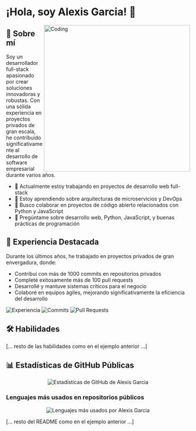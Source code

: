# ¡Hola, soy Alexis Garcia! 👋

<img align="right" alt="Coding" width="400" src="https://media.giphy.com/media/qgQUggAC3Pfv687qPC/giphy.gif">

## 🚀 Sobre mí
Soy un desarrollador full-stack apasionado por crear soluciones innovadoras y robustas. Con una sólida experiencia en proyectos privados de gran escala, he contribuido significativamente al desarrollo de software empresarial durante varios años.

- 🔭 Actualmente estoy trabajando en proyectos de desarrollo web full-stack
- 🌱 Estoy aprendiendo sobre arquitecturas de microservicios y DevOps
- 👯 Busco colaborar en proyectos de código abierto relacionados con Python y JavaScript
- 💬 Pregúntame sobre desarrollo web, Python, JavaScript, y buenas prácticas de programación

## 💼 Experiencia Destacada
Durante los últimos años, he trabajado en proyectos privados de gran envergadura, donde:
- Contribuí con más de 1000 commits en repositorios privados
- Completé exitosamente más de 100 pull requests
- Desarrollé y mantuve sistemas críticos para el negocio
- Colaboré en equipos ágiles, mejorando significativamente la eficiencia del desarrollo

![Experiencia](https://img.shields.io/badge/Experiencia-5%20años-blue?style=for-the-badge)
![Commits](https://img.shields.io/badge/Commits-1000+-green?style=for-the-badge)
![Pull Requests](https://img.shields.io/badge/Pull%20Requests-100+-yellowgreen?style=for-the-badge)

## 🛠 Habilidades

[... resto de las habilidades como en el ejemplo anterior ...]

## 📊 Estadísticas de GitHub Públicas

<p align="center">
  <img src="https://github-readme-stats.vercel.app/api?username=alexis-garcia-dev&show_icons=true&theme=radical&count_private=true&include_all_commits=true" alt="Estadísticas de GitHub de Alexis Garcia" />
</p>

### Lenguajes más usados en repositorios públicos

<p align="center">
  <img src="https://github-readme-stats.vercel.app/api/top-langs/?username=alexis-garcia-dev&layout=compact&theme=radical&count_private=true&hide=html&langs_count=8" alt="Lenguajes más usados por Alexis Garcia" />
</p>

[... resto del README como en el ejemplo anterior ...]
